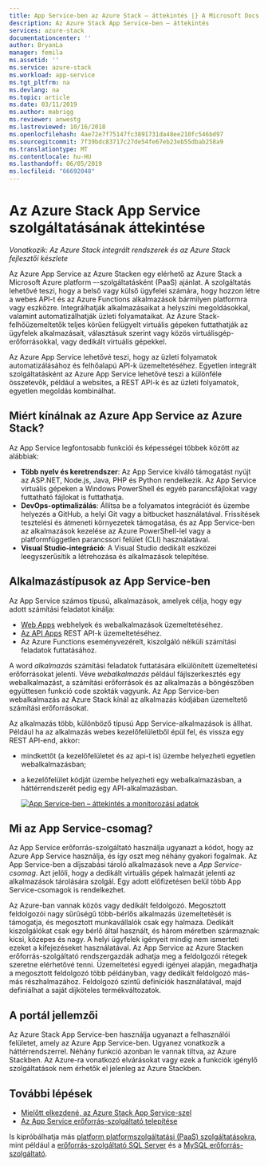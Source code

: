 ```yaml
---
title: App Service-ben az Azure Stack – áttekintés |} A Microsoft Docs
description: Az Azure Stack App Service-ben – áttekintés
services: azure-stack
documentationcenter: ''
author: BryanLa
manager: femila
ms.assetid: ''
ms.service: azure-stack
ms.workload: app-service
ms.tgt_pltfrm: na
ms.devlang: na
ms.topic: article
ms.date: 03/11/2019
ms.author: mabrigg
ms.reviewer: anwestg
ms.lastreviewed: 10/16/2018
ms.openlocfilehash: 4ae72e7f75147fc3891731da48ee210fc546bd97
ms.sourcegitcommit: 7f39bdc83717c27de54fe67eb23eb55dbab258a9
ms.translationtype: MT
ms.contentlocale: hu-HU
ms.lasthandoff: 06/05/2019
ms.locfileid: "66692048"
---
```

# <a name="app-service-on-azure-stack-overview"></a>Az Azure Stack App Service szolgáltatásának áttekintése

*Vonatkozik: Az Azure Stack integrált rendszerek és az Azure Stack fejlesztői készlete*

Az Azure App Service az Azure Stacken egy elérhető az Azure Stack a Microsoft Azure platform –-szolgáltatásként (PaaS) ajánlat. A szolgáltatás lehetővé teszi, hogy a belső vagy külső ügyfelei számára, hogy hozzon létre a webes API-t és az Azure Functions alkalmazások bármilyen platformra vagy eszközre. Integrálhatják alkalmazásaikat a helyszíni megoldásokkal, valamint automatizálhatják üzleti folyamataikat. Az Azure Stack-felhőüzemeltetők teljes körűen felügyelt virtuális gépeken futtathatják az ügyfelek alkalmazásait, választásuk szerint vagy közös virtuálisgép-erőforrásokkal, vagy dedikált virtuális gépekkel.

Az Azure App Service lehetővé teszi, hogy az üzleti folyamatok automatizálásához és felhőalapú API-k üzemeltetéséhez. Egyetlen integrált szolgáltatásként az Azure App Service lehetővé teszi a különféle összetevők, például a websites, a REST API-k és az üzleti folyamatok, egyetlen megoldás kombinálhat.

## <a name="why-offer-azure-app-service-on-azure-stack"></a>Miért kínálnak az Azure App Service az Azure Stack?

Az App Service legfontosabb funkciói és képességei többek között az alábbiak:

- **Több nyelv és keretrendszer**: Az App Service kiváló támogatást nyújt az ASP.NET, Node.js, Java, PHP és Python rendelkezik. Az App Service virtuális gépeken a Windows PowerShell és egyéb parancsfájlokat vagy futtatható fájlokat is futtathatja.
- **DevOps-optimalizálás**: Állítsa be a folyamatos integrációt és üzembe helyezés a GitHub, a helyi Git vagy a bitbucket használatával. Frissítések tesztelési és átmeneti környezetek támogatása, és az App Service-ben az alkalmazások kezelése az Azure PowerShell-lel vagy a platformfüggetlen parancssori felület (CLI) használatával.
- **Visual Studio-integráció**: A Visual Studio dedikált eszközei leegyszerűsítik a létrehozása és alkalmazások telepítése.

## <a name="app-types-in-app-service"></a>Alkalmazástípusok az App Service-ben

Az App Service számos típusú, alkalmazások, amelyek célja, hogy egy adott számítási feladatot kínálja:

- [Web Apps](/azure/app-service/overview) webhelyek és webalkalmazások üzemeltetéséhez.
- [Az API Apps](/azure/app-service/overview) REST API-k üzemeltetéséhez.
- Az Azure Functions eseményvezérelt, kiszolgáló nélküli számítási feladatok futtatásához.

A word *alkalmazás* számítási feladatok futtatására elkülönített üzemeltetési erőforrásokat jelenti. Véve *webalkalmazás* például fájlszerkesztés egy webalkalmazást, a számítási erőforrások és az alkalmazás a böngészőben együttesen funkció code szokták vagyunk. Az App Service-ben webalkalmazás az Azure Stack kínál az alkalmazás kódjában üzemeltető számítási erőforrásokat.

Az alkalmazás több, különböző típusú App Service-alkalmazások is állhat. Például ha az alkalmazás webes kezelőfelületből épül fel, és vissza egy REST API-end, akkor:

- mindkettőt (a kezelőfelületet és az api-t is) üzembe helyezheti egyetlen webalkalmazásban;
- a kezelőfelület kódját üzembe helyezheti egy webalkalmazásban, a háttérrendszerét pedig egy API-alkalmazásban.

   [![App Service-ben – áttekintés a monitorozási adatok](media/azure-stack-app-service-overview/image01.png "figyelési adatok az App Service áttekintése")](media/azure-stack-app-service-overview/image01.png#lightbox)

## <a name="what-is-an-app-service-plan"></a>Mi az App Service-csomag?

Az App Service erőforrás-szolgáltató használja ugyanazt a kódot, hogy az Azure App Service használja, és így oszt meg néhány gyakori fogalmak. Az App Service-ben a díjszabási tároló alkalmazások neve a *App Service-csomag*. Azt jelöli, hogy a dedikált virtuális gépek halmazát jelenti az alkalmazások tárolására szolgál. Egy adott előfizetésen belül több App Service-csomagok is rendelkezhet.

Az Azure-ban vannak közös vagy dedikált feldolgozó. Megosztott feldolgozói nagy sűrűségű több-bérlős alkalmazás üzemeltetését is támogatja, és megosztott munkavállalók csak egy halmaza. Dedikált kiszolgálókat csak egy bérlő által használt, és három méretben származnak: kicsi, közepes és nagy. A helyi ügyfelek igényeit mindig nem ismerteti ezeket a kifejezéseket használatával. Az App Service az Azure Stacken erőforrás-szolgáltató rendszergazdák adhatja meg a feldolgozói rétegek szeretne elérhetővé tenni. Üzemeltetési egyedi igényei alapján, megadhatja a megosztott feldolgozó több példányban, vagy dedikált feldolgozó más-más részhalmazához. Feldolgozó szintű definíciók használatával, majd definiálhat a saját díjköteles termékváltozatok.

## <a name="portal-features"></a>A portál jellemzői

Az Azure Stack App Service-ben használja ugyanazt a felhasználói felületet, amely az Azure App Service-ben. Ugyanez vonatkozik a háttérrendszerrel. Néhány funkció azonban le vannak tiltva, az Azure Stackben. Az Azure-ra vonatkozó elvárásokat vagy ezek a funkciók igénylő szolgáltatások nem érhetők el jelenleg az Azure Stackben.

## <a name="next-steps"></a>További lépések

- [Mielőtt elkezdené, az Azure Stack App Service-szel](azure-stack-app-service-before-you-get-started.md)
- [Az App Service erőforrás-szolgáltató telepítése](azure-stack-app-service-deploy.md)

Is kipróbálhatja más [platform platformszolgáltatási (PaaS) szolgáltatásokra](azure-stack-offer-services-overview.md), mint például a [erőforrás-szolgáltató SQL Server](azure-stack-sql-resource-provider-deploy.md) és a [MySQL erőforrás-szolgáltató](azure-stack-mysql-resource-provider-deploy.md).
